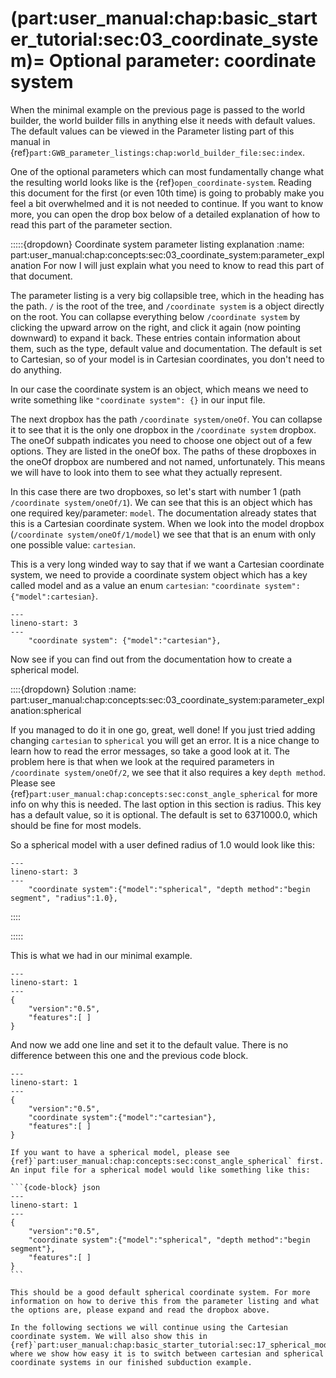 (part:user_manual:chap:basic_starter_tutorial:sec:03_coordinate_system)=
Optional parameter: coordinate system
=====================================


When the minimal example on the previous page is passed to the world builder, the world builder fills in anything else it needs with default values. The default values can be viewed in the Parameter listing part of this manual in {ref}`part:GWB_parameter_listings:chap:world_builder_file:sec:index`.

One of the optional parameters which can most fundamentally change what the resulting world looks like is the {ref}`open_coordinate-system`. Reading this document for the first (or even 10th time) is going to probably make you feel a bit overwhelmed and it is not needed to continue. If you want to know more, you can open the drop box below of a detailed explanation of how to read this part of the parameter section.

:::::{dropdown} Coordinate system parameter listing explanation
:name: part:user_manual:chap:concepts:sec:03_coordinate_system:parameter_explanation
 For now I will just explain what you need to know to read this part of that document.

The parameter listing is a very big collapsible tree, which in the heading has the path. `/` is the root of the tree, and `/coordinate system` is a object directly on the root. You can collapse everything below `/coordinate system` by clicking the upward arrow on the right, and click it again (now pointing downward) to expand it back. These entries contain information about them, such as the type, default value and documentation. The default is set to Cartesian, so of your model is in Cartesian coordinates, you don't need to do anything.

In our case the coordinate system is an object, which means we need to write something like `"coordinate system": {}` in our input file. 

The next dropbox has the path `/coordinate system/oneOf`. You can collapse it to see that it is the only one dropbox in the `/coordinate system` dropbox. The oneOf subpath indicates you need to choose one object out of a few options. They are listed in the oneOf box. The paths of these dropboxes in the oneOf dropbox are numbered and not named, unfortunately. This means we will have to look into them to see what they actually represent.

 In this case there are two dropboxes, so let's start with number 1 (path `/coordinate system/oneOf/1`). We can see that this is an object which has one required key/parameter: `model`. The documentation already states that this is a Cartesian coordinate system. When we look into the model dropbox (`/coordinate system/oneOf/1/model`) we see that that is an enum with only one possible value: `cartesian`. 
 
 This is a very long winded way to say that if we want a Cartesian coordinate system, we need to provide a coordinate system object which has a key called model and as a value an enum `cartesian`: `"coordinate system": {"model":cartesian}`.

```{code-block} json
---
lineno-start: 3
---
    "coordinate system": {"model":"cartesian"}, 
```

 Now see if you can find out from the documentation how to create a spherical model.

::::{dropdown} Solution
:name: part:user_manual:chap:concepts:sec:03_coordinate_system:parameter_explanation:spherical

If you managed to do it in one go, great, well done! If you just tried adding changing `cartesian` to `spherical` you will get an error. It is a nice change to learn how to read the error messages, so take a good look at it. The problem here is that when we look at the required parameters in `/coordinate system/oneOf/2`, we see that it also requires a key `depth method`. Please see {ref}`part:user_manual:chap:concepts:sec:const_angle_spherical` for more info on why this is needed. The last option in this section is radius. This key has a default value, so it is optional. The default is set to 6371000.0, which should be fine for most models.

So a spherical model with a user defined radius of 1.0 would look like this:

```{code-block} json
---
lineno-start: 3
---
    "coordinate system":{"model":"spherical", "depth method":"begin segment", "radius":1.0}, 
```

::::


:::::

This is what we had in our minimal example.
```{code-block} json
---
lineno-start: 1
---
{
    "version":"0.5",
    "features":[ ]
}
```


And now we add one line and set it to the default value. There is no difference between this one and the previous code block. 
```{code-block} json
---
lineno-start: 1
---
{
    "version":"0.5",
    "coordinate system":{"model":"cartesian"},
    "features":[ ]
}
```

````{note}
If you want to have a spherical model, please see {ref}`part:user_manual:chap:concepts:sec:const_angle_spherical` first. An input file for a spherical model would like something like this:

```{code-block} json
---
lineno-start: 1
---
{
    "version":"0.5",
    "coordinate system":{"model":"spherical", "depth method":"begin segment"}, 
    "features":[ ]
}
```

This should be a good default spherical coordinate system. For more information on how to derive this from the parameter listing and what the options are, please expand and read the dropbox above.

In the following sections we will continue using the Cartesian coordinate system. We will also show this in  {ref}`part:user_manual:chap:basic_starter_tutorial:sec:17_spherical_models`, where we show how easy it is to switch between cartesian and spherical coordinate systems in our finished subduction example.
````